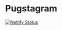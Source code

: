 # Pugstagram

[![Netlify Status](https://api.netlify.com/api/v1/badges/89c4dfa8-03d6-474e-b9ed-602574906d78/deploy-status)](https://app.netlify.com/sites/quizzical-visvesvaraya-025a58/deploys)
